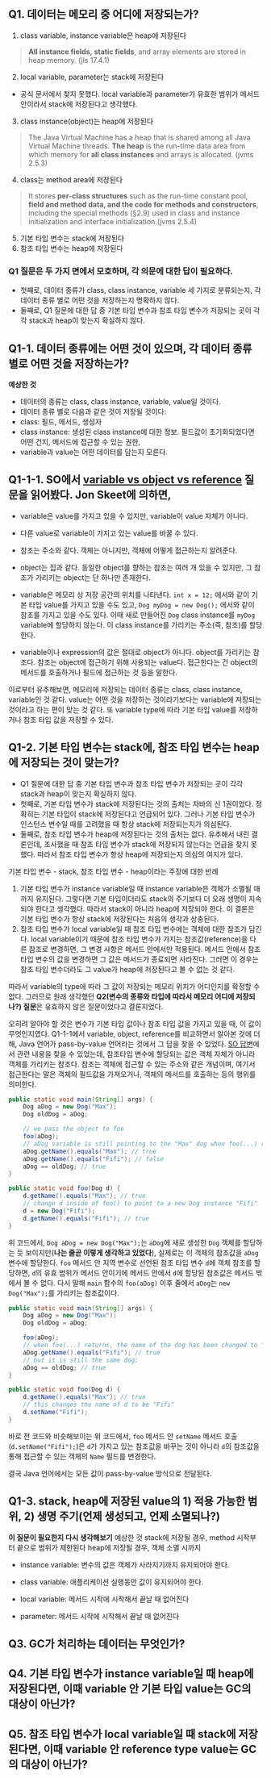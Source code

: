 ## Q1. 데이터는 메모리 중 어디에 저장되는가?

1. class variable, instance variable은 heap에 저장된다
> **All instance fields, static fields**, and array elements are stored in heap memory. (jls 17.4.1)

2. local variable, parameter는 stack에 저장된다<br>
- 공식 문서에서 찾지 못했다. local variable과 parameter가 유효한 범위가 메서드 안이라서 stack에 저장된다고 생각했다.

3. class instance(object)는 heap에 저장된다
> The Java Virtual Machine has a heap that is shared among all Java Virtual Machine threads. **The heap** is the run-time data area from which memory for **all class instances** and arrays is allocated. (jvms 2.5.3)

4. class는 method area에 저장된다
> It stores **per-class structures** such as the run-time constant pool, **field and method data, and the code for methods and constructors**, including the special methods (§2.9) used in class and instance initialization and interface initialization.(jvms 2.5.4)

5. 기본 타입 변수는 stack에 저장된다
6. 참조 타입 변수는 heap에 저장된다

### Q1 질문은 두 가지 면에서 모호하며, 각 의문에 대한 답이 필요하다.
- 첫째로, 데이터 종류가 class, class instance, variable 세 가지로 분류되는지, 각 데이터 종류 별로 어떤 것을 저장하는지 명확하지 않다.
- 둘째로, Q1 질문에 대한 답 중 기본 타입 변수과 참조 타입 변수가 저장되는 곳이 각각 stack과 heap이 맞는지 확실하지 않다.


## Q1-1. 데이터 종류에는 어떤 것이 있으며, 각 데이터 종류 별로 어떤 것을 저장하는가?
**예상한 것**
- 데이터의 종류는 class, class instance, variable, value일 것이다.
- 데이터 종류 별로 다음과 같은 것이 저장될 것이다:
- class: 필드, 메서드, 생성자
- class instance: 생성된 class instance에 대한 정보. 필드값이 초기화되었다면 어떤 건지, 메서드에 접근할 수 있는 권한, 
- variable과 value는 어떤 데이터를 담는지 모른다.

## Q1-1-1. SO에서 [variable vs object vs reference](https://stackoverflow.com/questions/32010172/what-is-the-difference-between-a-variable-object-and-reference) 질문을 읽어봤다. Jon Skeet에 의하면,
- variable은 value를 가지고 있을 수 있지만, variable이 value 자체가 아니다.
- 다른 value로 variable이 가지고 있는 value를 바꿀 수 있다.
- 참조는 주소와 같다. 객체는 아니지만, 객체에 어떻게 접근하는지 알려준다.
- object는 집과 같다. 동일한 object를 향하는 참조는 여러 개 있을 수 있지만, 그 참조가 가리키는 object는 단 하나만 존재한다.

- variable은 메모리 상 저장 공간의 위치를 나타낸다. `int x = 12;` 에서와 같이 기본 타입 value를 가지고 있을 수도 있고, `Dog myDog = new Dog();` 에서와 같이 참조를 가지고 있을 수도 있다. 이때 새로 만들어진 `Dog` class instance를 `myDog` variable에 할당하지 않는다. 이 class instance를 가리키는 주소(즉, 참조)를 할당한다.
- variable이나 expression의 값은 절대로 object가 아니다. object를 가리키는 참조다. 참조는 object에 접근하기 위해 사용되는 value다. 접근한다는 건 object의 메서드를 호출하거나 필드에 접근하는 것 등을 말한다.

이로부터 유추해보면, 메모리에 저장되는 데이터 종류는 class, class instance, variable인 것 같다. value는 어떤 것을 저장하는 것이라기보다는 variable에 저장되는 것이라고 하는 편이 맞는 것 같다. 또 variable type에 따라 기본 타입 value를 저장하거나  참조 타입 값을 저장할 수 있다.


## Q1-2. 기본 타입 변수는 stack에, 참조 타입 변수는 heap에 저장되는 것이 맞는가?
- Q1 질문에 대한 답 중 기본 타입 변수과 참조 타입 변수가 저장되는 곳이 각각 stack과 heap이 맞는지 확실하지 않다.
- 첫째로, 기본 타입 변수가 stack에 저장된다는 것의 출처는 자바의 신 1권이었다. 정확히는 기본 타입이 stack에 저장된다고 언급되어 있다. 그러나 기본 타입 변수가 인스턴스 변수일 때를 고려했을 때 항상 stack에 저장되는지가 의심된다.
- 둘째로, 참조 타입 변수가 heap에 저장된다는 것의 출처는 없다. 유추해서 내린 결론인데, 조사했을 때 참조 타입 변수가 stack에 저장되지 않는다는 언급을 찾지 못했다. 따라서 참조 타입 변수가 항상 heap에 저장되는지 의심의 여지가 있다.

기본 타입 변수 - stack, 참조 타입 변수 - heap이라는 주장에 대한 반례
1. 기본 타입 변수가 instance variable일 때
instance variable은 객체가 소멸될 때까지 유지된다. 그렇다면 기본 타입이더라도 stack의 주기보다 더 오래 생명이 지속되야 한다고 생각했다. 따라서 stack이 아니라 heap에 저장되야 한다. 이 결론은 기본 타입 변수가 항상 stack에 저장된다는 처음의 생각과 상충된다.
2. 참조 타입 변수가 local variable일 때
참조 타입 변수에는 객체에 대한 참조가 담긴다. local variable이기 때문에 참조 타입 변수가 가지는 참조값(reference)을 다른 참조로 변경하면, 그 변경 사항은 메서드 안에서만 적용된다. 메서드 안에서 참조 타입 변수의 값을 변경하면 그 값은 메서드가 종료되면 사라진다. 그러면 이 경우는 참조 타입 변수더라도 그 value가 heap에 저장된다고 볼 수 없는 것 같다.

따라서 variable의 type에 따라 그 값이 저장되는 메모리 위치가 어디인지를 확정할 수 없다. 그러므로 원래 생각했던 **Q2(변수의 종류와 타입에 따라서 메모리 어디에 저장되나?) 질문**은 유효하지 않은 질문이었다고 결론지었다.

오히려 알아야 할 것은 변수가 기본 타입 값이나 참조 타입 값을 가지고 있을 때, 이 값이 무엇인지였다. Q1-1-1에서 variable, object, reference를 비교하면서 알아본 것에 더해, Java 언어가 pass-by-value 언어라는 것에서 그 답을 찾을 수 있었다.
[SO 답변](https://stackoverflow.com/a/40523)에서 관련 내용을 찾을 수 있었는데,
참조타입 변수에 할당되는 값은 객체 자체가 아니라 객체를 가리키는 참조다. 참조는 객체에 접근할 수 있는 주소와 같은 개념이며, 여기서 접근한다는 말은 객체의 필드값을 가져오거나, 객체의 메서드를 호출하는 등의 행위를 의미한다.

```java
public static void main(String[] args) {
    Dog aDog = new Dog("Max");
    Dog oldDog = aDog;

    // we pass the object to foo
    foo(aDog);
    // aDog variable is still pointing to the "Max" dog when foo(...) returns
    aDog.getName().equals("Max"); // true
    aDog.getName().equals("Fifi"); // false
    aDog == oldDog; // true
}

public static void foo(Dog d) {
    d.getName().equals("Max"); // true
    // change d inside of foo() to point to a new Dog instance "Fifi"
    d = new Dog("Fifi");
    d.getName().equals("Fifi"); // true
}
```

위 코드에서, `Dog aDog = new Dog("Max");`는 `aDog`에 새로 생성한 `Dog` 객체를 할당하는 듯 보이지만(**나는 줄곧 이렇게 생각하고 있었다**), 실제로는 이 객체의 참조값을 `aDog` 변수에 할당한다.
`foo` 메서드 안 지역 변수로 선언된 참조 타입 변수 `d`에 객체 참조를 할당하면, `d`의 유효 범위가 메서드 안이기에 메서드 안에서 `d`에 할당된 참조값은 메서드 밖에서 볼 수 없다. 다시 말해 `main` 함수의 `foo(aDog)` 이후 줄에서 `aDog`는 `new Dog("Max");`를 가리키는 참조값이다.

```java
public static void main(String[] args) {
    Dog aDog = new Dog("Max");
    Dog oldDog = aDog;

    foo(aDog);
    // when foo(...) returns, the name of the dog has been changed to "Fifi"
    aDog.getName().equals("Fifi"); // true
    // but it is still the same dog:
    aDog == oldDog; // true
}

public static void foo(Dog d) {
    d.getName().equals("Max"); // true
    // this changes the name of d to be "Fifi"
    d.setName("Fifi");
}
```

바로 전 코드와 비슷해보이는 위 코드에서, `foo` 메서드 안 `setName` 메서드 호출(`d.setName("Fifi");`)은 `d`가 가지고 있는 참조값을 바꾸는 것이 아니라 `d`의 참조값을 통해 접근할 수 있는 객체의 `Name` 필드를 변경한다.

결국 Java 언어에서는 모든 값이 pass-by-value 방식으로 전달된다.

## Q1-3. stack, heap에 저장된 value의 1) 적용 가능한 범위, 2) 생명 주기(언제 생성되고, 언제 소멸되나?)
**이 질문이 필요한지 다시 생각해보기**
예상한 것
stack에 저장될 경우, method 시작부터 끝으로 범위가 제한된다
heap에 저장될 경우, 객체 소멸 시까지

- instance variable: 변수의 값은 객체가 사라지기까지 유지되어야 한다.

- class variable: 애플리케이션 실행동안 값이 유지되어야 한다.

- local variable: 메서드 시작에 시작해서 끝날 때 없어진다

- parameter: 메서드 시작에 시작해서 끝날 때 없어진다

## Q3. GC가 처리하는 데이터는 무엇인가?

## Q4. 기본 타입 변수가 instance variable일 때 heap에 저장된다면, 이때 variable 안 기본 타입 value는 GC의 대상이 아닌가?

## Q5. 참조 타입 변수가 local variable일 때 stack에 저장된다면, 이때 variable 안 reference type value는 GC의 대상이 아닌가?
